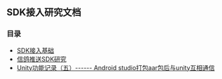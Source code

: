 ## SDK接入研究文档  

### 目录  
* [SDK接入基础](./SDKBase)  
* [信鸽推送SDK研究](./XinGeSDK)  
* [Unity功能记录（五）------ Android studio打包aar包后与unity互相通信](https://blog.csdn.net/dengshunhao/article/details/80595420)   
